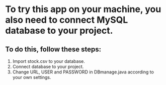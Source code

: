# To try this app on your machine, you also need to connect MySQL database to your project.
## To do this, follow these steps:
1. Import stock.csv to your database.
2. Connect database to your project.
3. Change URL, USER and PASSWORD in DBmanage.java according to your own settings.
